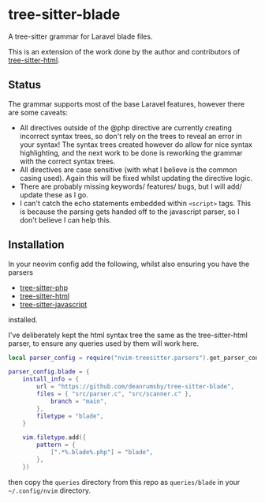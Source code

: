 # tree-sitter-blade

A tree-sitter grammar for Laravel blade files.

This is an extension of the work done by the author and contributors of [tree-sitter-html](https://github.com/tree-sitter/tree-sitter-html).

## Status

The grammar supports most of the base Laravel features, however there are some caveats:

- All directives outside of the @php directive are currently creating incorrect syntax trees, so don't rely on
  the trees to reveal an error in your syntax! The syntax trees created however do allow for nice syntax highlighting,
  and the next work to be done is reworking the grammar with the correct syntax trees.
- All directives are case sensitive (with what I believe is the common casing used). Again this will be fixed whilst
  updating the directive logic.
- There are probably missing keywords/ features/ bugs, but I will add/ update these as I go.
- I can't catch the echo statements embedded within `<script>` tags. This is because the parsing gets handed off to the
  javascript parser, so I don't believe I can help this.

## Installation

In your neovim config add the following, whilst also ensuring you have the parsers

- [tree-sitter-php](https://github.com/tree-sitter/tree-sitter-php)
- [tree-sitter-html](https://github.com/tree-sitter/tree-sitter-html)
- [tree-sitter-javascript](https://github.com/tree-sitter/tree-sitter-javascript)

installed.

I've deliberately kept the html syntax tree the same as the tree-sitter-html parser, to ensure any queries used by
them will work here.

```lua
local parser_config = require("nvim-treesitter.parsers").get_parser_configs()

parser_config.blade = {
    install_info = {
		url = "https://github.com/deanrumsby/tree-sitter-blade",
		files = { "src/parser.c", "src/scanner.c" },
			branch = "main",
		},
		filetype = "blade",
	}

	vim.filetype.add({
		pattern = {
			[".*%.blade%.php"] = "blade",
		},
	})
```

then copy the `queries` directory from this repo as `queries/blade` in your `~/.config/nvim` directory.
